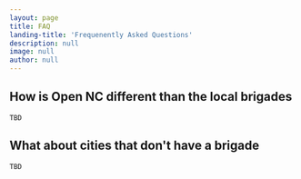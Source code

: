 ```yaml
---
layout: page
title: FAQ
landing-title: 'Frequenently Asked Questions'
description: null
image: null
author: null
---
```


## How is Open NC different than the local brigades

	TBD

## What about cities that don't have a brigade

	TBD
